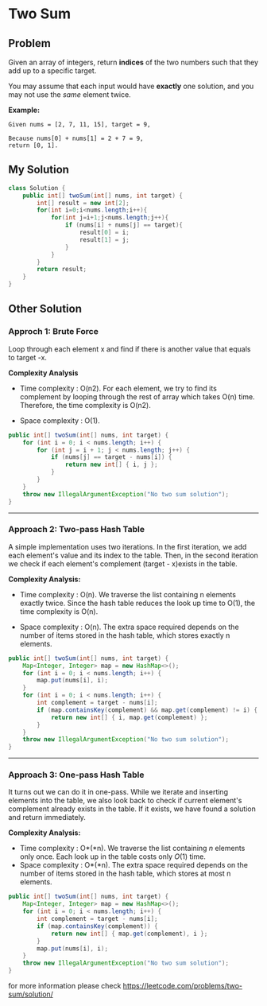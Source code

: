 # Two Sum

## Problem

Given an array of integers, return **indices** of the two numbers such that they add up to a specific target.

You may assume that each input would have **exactly** one solution, and you may not use the *same* element twice.

**Example:**

```
Given nums = [2, 7, 11, 15], target = 9,

Because nums[0] + nums[1] = 2 + 7 = 9,
return [0, 1].
```

## My Solution

```java
class Solution {
    public int[] twoSum(int[] nums, int target) {
        int[] result = new int[2];
        for(int i=0;i<nums.length;i++){
            for(int j=i+1;j<nums.length;j++){
                if (nums[i] + nums[j] == target){
                    result[0] = i;
                    result[1] = j;
                }
            }
        }
        return result;
    }
}
```

## Other Solution

### Approch 1: Brute Force

Loop through each element x and find if there is another value that equals to target -x.

**Complexity Analysis**

* Time complexity : O(n2). For each element, we try to find its complement by looping through the rest of array which takes O(n) time. Therefore, the time complexity is O(n2).

* Space complexity : O(1). 

```java
public int[] twoSum(int[] nums, int target) {
    for (int i = 0; i < nums.length; i++) {
        for (int j = i + 1; j < nums.length; j++) {
            if (nums[j] == target - nums[i]) {
                return new int[] { i, j };
            }
        }
    }
    throw new IllegalArgumentException("No two sum solution");
}
```

---

### Approach 2: Two-pass Hash Table

A simple implementation uses two iterations. In the first iteration, we add each element's value and its index to the table. Then, in the second iteration we check if each element's complement (target - x)exists in the table.

**Complexity Analysis:** 

* Time complexity : O(n). We traverse the list containing n elements exactly twice. Since the hash table reduces the look up time to O(1), the time complexity is O(n).

* Space complexity : O(n). The extra space required depends on the number of items stored in the hash table, which stores exactly n elements. 

```java
public int[] twoSum(int[] nums, int target) {
    Map<Integer, Integer> map = new HashMap<>();
    for (int i = 0; i < nums.length; i++) {
        map.put(nums[i], i);
    }
    for (int i = 0; i < nums.length; i++) {
        int complement = target - nums[i];
        if (map.containsKey(complement) && map.get(complement) != i) {
            return new int[] { i, map.get(complement) };
        }
    }
    throw new IllegalArgumentException("No two sum solution");
}
```

---

### Approach 3: One-pass Hash Table

It turns out we can do it in one-pass. While we iterate and inserting elements into the table, we also look back to check if current element's complement already exists in the table. If it exists, we have found a solution and return immediately.

**Complexity Analysis:**

- Time complexity : O*(*n). We traverse the list containing *n* elements only once. Each look up in the table costs only *O*(1) time.
- Space complexity : O*(*n). The extra space required depends on the number of items stored in the hash table, which stores at most n elements.

```java
public int[] twoSum(int[] nums, int target) {
    Map<Integer, Integer> map = new HashMap<>();
    for (int i = 0; i < nums.length; i++) {
        int complement = target - nums[i];
        if (map.containsKey(complement)) {
            return new int[] { map.get(complement), i };
        }
        map.put(nums[i], i);
    }
    throw new IllegalArgumentException("No two sum solution");
}
```

for more information please check https://leetcode.com/problems/two-sum/solution/



















